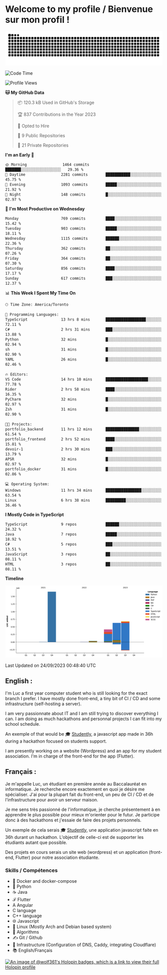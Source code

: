 # Welcome to my profile / Bienvenue sur mon profil !

![snake gif](https://github.com/wolf-361/wolf-361/blob/output/github-contribution-grid-snake.svg)

<!--START_SECTION:waka-->
![Code Time](http://img.shields.io/badge/Code%20Time-356%20hrs%2036%20mins-blue)

![Profile Views](http://img.shields.io/badge/Profile%20Views-0-blue)

**🐱 My GitHub Data** 

> 📦 120.3 kB Used in GitHub's Storage 
 > 
> 🏆 837 Contributions in the Year 2023
 > 
> 💼 Opted to Hire
 > 
> 📜 9 Public Repositories 
 > 
> 🔑 21 Private Repositories 
 > 
**I'm an Early 🐤** 

```text
🌞 Morning                1464 commits        ███████░░░░░░░░░░░░░░░░░░   29.36 % 
🌆 Daytime                2281 commits        ███████████░░░░░░░░░░░░░░   45.75 % 
🌃 Evening                1093 commits        █████░░░░░░░░░░░░░░░░░░░░   21.92 % 
🌙 Night                  148 commits         █░░░░░░░░░░░░░░░░░░░░░░░░   02.97 % 
```
📅 **I'm Most Productive on Wednesday** 

```text
Monday                   769 commits         ████░░░░░░░░░░░░░░░░░░░░░   15.42 % 
Tuesday                  903 commits         █████░░░░░░░░░░░░░░░░░░░░   18.11 % 
Wednesday                1115 commits        ██████░░░░░░░░░░░░░░░░░░░   22.36 % 
Thursday                 362 commits         ██░░░░░░░░░░░░░░░░░░░░░░░   07.26 % 
Friday                   364 commits         ██░░░░░░░░░░░░░░░░░░░░░░░   07.30 % 
Saturday                 856 commits         ████░░░░░░░░░░░░░░░░░░░░░   17.17 % 
Sunday                   617 commits         ███░░░░░░░░░░░░░░░░░░░░░░   12.37 % 
```


📊 **This Week I Spent My Time On** 

```text
🕑︎ Time Zone: America/Toronto

💬 Programming Languages: 
TypeScript               13 hrs 8 mins       ██████████████████░░░░░░░   72.11 % 
C#                       2 hrs 31 mins       ███░░░░░░░░░░░░░░░░░░░░░░   13.88 % 
Python                   32 mins             █░░░░░░░░░░░░░░░░░░░░░░░░   02.94 % 
sh                       31 mins             █░░░░░░░░░░░░░░░░░░░░░░░░   02.90 % 
YAML                     26 mins             █░░░░░░░░░░░░░░░░░░░░░░░░   02.46 % 

🔥 Editors: 
VS Code                  14 hrs 10 mins      ███████████████████░░░░░░   77.78 % 
Rider                    2 hrs 58 mins       ████░░░░░░░░░░░░░░░░░░░░░   16.35 % 
PyCharm                  32 mins             █░░░░░░░░░░░░░░░░░░░░░░░░   02.97 % 
Zsh                      31 mins             █░░░░░░░░░░░░░░░░░░░░░░░░   02.90 % 

🐱‍💻 Projects: 
portfolio_backend        11 hrs 12 mins      ███████████████░░░░░░░░░░   61.54 % 
portfolio_frontend       2 hrs 52 mins       ████░░░░░░░░░░░░░░░░░░░░░   15.81 % 
devoir-1                 2 hrs 30 mins       ███░░░░░░░░░░░░░░░░░░░░░░   13.79 % 
APSR                     32 mins             █░░░░░░░░░░░░░░░░░░░░░░░░   02.97 % 
portfolio_docker         31 mins             █░░░░░░░░░░░░░░░░░░░░░░░░   02.86 % 

💻 Operating System: 
Windows                  11 hrs 34 mins      ████████████████░░░░░░░░░   63.54 % 
Linux                    6 hrs 38 mins       █████████░░░░░░░░░░░░░░░░   36.46 % 
```

**I Mostly Code in TypeScript** 

```text
TypeScript               9 repos             ██████░░░░░░░░░░░░░░░░░░░   24.32 % 
Java                     7 repos             █████░░░░░░░░░░░░░░░░░░░░   18.92 % 
C#                       5 repos             ███░░░░░░░░░░░░░░░░░░░░░░   13.51 % 
JavaScript               3 repos             ██░░░░░░░░░░░░░░░░░░░░░░░   08.11 % 
HTML                     3 repos             ██░░░░░░░░░░░░░░░░░░░░░░░   08.11 % 
```



**Timeline**

![Lines of Code chart](https://raw.githubusercontent.com/wolf-361/wolf-361/main/assets/bar_graph.png)


 Last Updated on 24/09/2023 00:48:40 UTC
<!--END_SECTION:waka-->

## English : 

I'm Luc a first year computer student who is still looking for the exact branch I prefer. I have mostly done front-end, a tiny bit of CI / CD and some infrastructure (self-hosting a server).

I am very passionnate about IT and I am still trying to discover everything I can. I am doing as much hackathons and personnal projects I can fit into my school schedule.

An exemple of that would be 🎓 [Studently](https://github.com/wolf-361/Studently-CodeJam12), a javascript app made in 36h during a hackathon focused on students support.

I am presently working on a website (Wordpress) and an app for my student association. I'm in charge of the front-end for the app (Flutter).

## Français :

Je m'appelle Luc, un étudiant en première année au Baccalauréat en informatique. Je recherche encore exactement en quoi je désire me spécialiser. J'ai pour la plupart fait du front-end, un peu de CI / CD et de l'infrastructure pour avoir un serveur maison.

Je me sens très passionné de l'informatique, je cherche présentement à en apprendre le plus possible pour mieux m'orienter pour le futur. Je participe donc à des hackathons et j'essaie de faire des projets personnels.

Un exemple de cela serais 🎓 [Studently](https://github.com/wolf-361/Studently-CodeJam12), une application javascript faite en 36h durant un hackathon. L'objectif de celle-ci est de supporter les étudiants autant que possible.

Des projets en cours serais un site web (wordpress) et un application (front-end, Flutter) pour notre association étudiante.

###  Skills / Compétences

* 🐋 Docker and docker-compose
* 🐍 Python
* ☕ Java
* ℱ Flutter
* A Angular
* C language
* C++ language
* 🌐 Javascript
* 🐧 Linux (Mostly Arch and Debian based system)
* 🧩 Algorithms
* ✍️ Git / Github
* 📜 Infrastructure (Configuration of DNS, Caddy, integrating Cloudflare)
* 📚 English/Français

[![An image of @wolf361's Holopin badges, which is a link to view their full Holopin profile](https://holopin.me/wolf361)](https://holopin.io/@wolf361)



